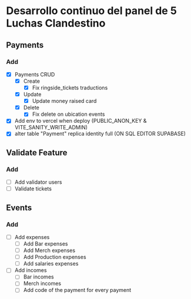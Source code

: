 # Desarrollo continuo del panel de 5 Luchas Clandestino

## Payments

### Add
  - [x] Payments CRUD
    - [x] Create
      - [x] Fix ringside_tickets traductions
    - [x] Update
      - [x] Update money raised card
    - [x] Delete
      - [x] Fix delete on ubication events
  - [x] Add env to vercel when deploy (PUBLIC_ANON_KEY & VITE_SANITY_WRITE_ADMIN)
  - [x] alter table "Payment" replica identity full (ON SQL EDITOR SUPABASE)

## Validate Feature

### Add

  - [ ] Add validator users
  - [ ] Validate tickets

## Events

### Add
- [ ] Add expenses
  - [ ] Add Bar expenses
  - [ ] Add Merch expenses
  - [ ] Add Production expenses
  - [ ] Add salaries expenses
- [ ] Add incomes
  - [ ] Bar incomes
  - [ ] Merch incomes
  - [ ] Add code of the payment for every payment